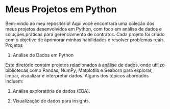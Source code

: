 # Meus Projetos em Python

Bem-vindo ao meu repositório! Aqui você encontrará uma coleção dos meus projetos desenvolvidos em Python, com foco em análise de dados e soluções práticas para gerenciamento de contratos. Cada projeto foi criado com o objetivo de aprimorar minhas habilidades e resolver problemas reais.
Projetos

1. Análise de Dados em Python

Este diretório contém projetos relacionados à análise de dados, onde utilizo bibliotecas como Pandas, NumPy, Matplotlib e Seaborn para explorar, limpar, visualizar e interpretar dados. Alguns dos tópicos abordados incluem:

1. Análise exploratória de dados (EDA).

2. Visualização de dados para insights.

   

   
